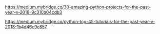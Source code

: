 https://medium.mybridge.co/30-amazing-python-projects-for-the-past-year-v-2018-9c310b04cdb3

https://medium.mybridge.co/python-top-45-tutorials-for-the-past-year-v-2018-1b4d46c9e857
